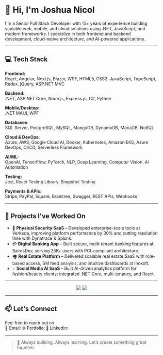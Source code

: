 # 👋 Hi, I'm Joshua Nicol

I'm a Senior Full Stack Developer with 15+ years of experience building scalable web, mobile, and cloud solutions using .NET, JavaScript, and modern frameworks. 
I specialize in both frontend and backend development, cloud-native architecture, and AI-powered applications.

---

## 💻 Tech Stack

**Frontend:**  
React, Angular, Next.js, Blazor, WPF, HTML5, CSS3, JavaScript, TypeScript, Redux, jQuery, ASP.NET MVC

**Backend:**  
.NET, ASP.NET Core, Node.js, Express.js, C#, Python

**Mobile/Desktop:**  
.NET MAUI, WPF

**Databases:**  
SQL Server, PostgreSQL, MySQL, MongoDB, DynamoDB, MariaDB, NoSQL

**Cloud & DevOps:**  
Azure, AWS, Google Cloud AI, Docker, Kubernetes, Amazon EKS, Azure DevOps, CI/CD, Serverless Framework

**AI/ML:**  
OpenAI, TensorFlow, PyTorch, NLP, Deep Learning, Computer Vision, AI Automation

**Testing:**  
Jest, React Testing Library, Snapshot Testing

**Payments & APIs:**  
Stripe, PayPal, Square, Braintree, Swagger, REST APIs, Webhooks

---

## 🔧 Projects I've Worked On

- 🚪 **Physical Security SaaS** – Developed enterprise-scale tools at Verkada, improving platform performance by 30% and cutting resolution time with Dynatrace & Splunk.
- 💳 **Digital Banking App** – Built secure, multi-tenant banking features at BairesDev, serving 25K+ users with PCI-compliant architecture.
- 🏘️ **Real Estate Platform** – Delivered scalable real estate SaaS with role-based access, SM feed analysis, and intuitive dashboards at Inoxoft.
- 💡 **Social Media AI SaaS** – Built AI-driven analytics platform for fashion/beauty clients; integrated .NET Core, multi-tenancy, and React.

---

<p align="center">
  <img src="https://github-readme-stats.vercel.app/api?username=joshuanicol89&show_icons=true&theme=radical"/>
  <img src="https://github-readme-streak-stats.herokuapp.com/?user=joshuanicol89&theme=radical"/>
</p>

---

## 📫 Let's Connect

Feel free to reach out on  
📧 Email:
🌐 Portfolio: 
🔗 LinkedIn: 

---

> 🚀 Always building. Always learning. Let’s create something great together.
